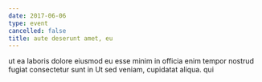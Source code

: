 ```yaml
---
date: 2017-06-06
type: event
cancelled: false
title: aute deserunt amet, eu
---
```

ut ea laboris dolore eiusmod eu esse minim in officia enim tempor nostrud fugiat consectetur sunt in Ut sed veniam, cupidatat aliqua. qui